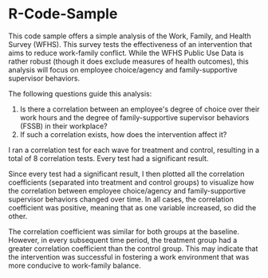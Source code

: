 # R-Code-Sample

This code sample offers a simple analysis of the Work, Family, and Health Survey (WFHS). This survey 
tests the effectiveness of an intervention that aims to reduce work-family conflict. While the WFHS Public Use Data is rather robust (though it does exclude measures of health outcomes), this analysis will focus on
employee choice/agency and family-supportive supervisor behaviors. 

The following questions guide this analysis:
1. Is there a correlation between an employee's degree of choice over their work hours and 
    the degree of family-supportive supervisor behaviors (FSSB) in their workplace?
2. If such a correlation exists, how does the intervention affect it?

I ran a correlation test for each wave for treatment and control, resulting in a total of 8 correlation
tests. Every test had a significant result.

Since every test had a significant result, I then plotted all the correlation coefficients (separated
into treatment and control groups) to visualize how the correlation between employee choice/agency and 
family-supportive supervisor behaviors changed over time. In all cases, the correlation coefficient was positive, meaning that as one variable increased, so did the other.

The correlation coefficient was similar for both groups at the baseline. However, in every subsequent time period, the treatment group had a greater correlation coefficient than the control group. This may indicate that the intervention was successful in fostering a work environment that was more conducive to work-family balance. 